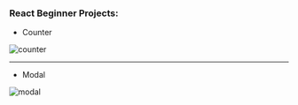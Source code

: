 <h3>React Beginner Projects:</h2>

<ul>
    <li>Counter</li>
</ul>
<img src="https://github.com/Qbickkk/react-beginner-projects/assets/96394576/2473be8d-1644-4bda-8ff0-6411852b0378" alt="counter"/>
<hr/>
<ul>
    <li>Modal</li>
</ul>
<img src="https://github.com/Qbickkk/react-beginner-projects/assets/96394576/3ea9f815-d1de-464c-80c3-51264a6739ba" alt="modal"/>

